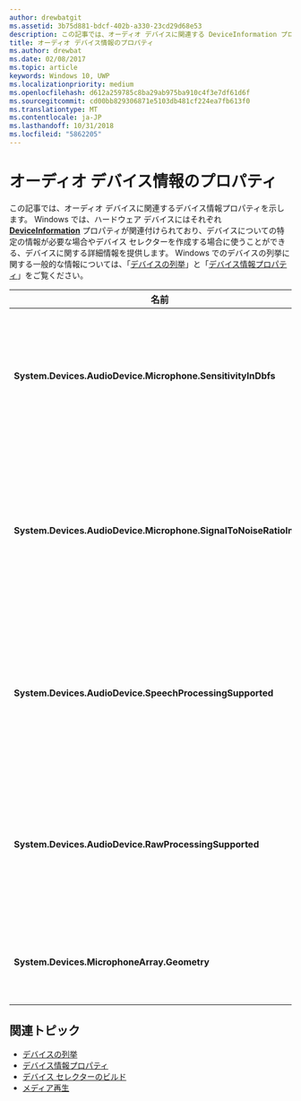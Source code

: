 ```yaml
---
author: drewbatgit
ms.assetid: 3b75d881-bdcf-402b-a330-23cd29d68e53
description: この記事では、オーディオ デバイスに関連する DeviceInformation プロパティを示します。
title: オーディオ デバイス情報のプロパティ
ms.author: drewbat
ms.date: 02/08/2017
ms.topic: article
keywords: Windows 10, UWP
ms.localizationpriority: medium
ms.openlocfilehash: d612a259785c8ba29ab975ba910c4f3e7df61d6f
ms.sourcegitcommit: cd00bb829306871e5103db481cf224ea7fb613f0
ms.translationtype: MT
ms.contentlocale: ja-JP
ms.lasthandoff: 10/31/2018
ms.locfileid: "5862205"
---
```

# <a name="audio-device-information-properties"></a>オーディオ デバイス情報のプロパティ

この記事では、オーディオ デバイスに関連するデバイス情報プロパティを示します。 Windows では、ハードウェア デバイスにはそれぞれ [**DeviceInformation**](https://msdn.microsoft.com/library/windows/apps/BR225393) プロパティが関連付けられており、デバイスについての特定の情報が必要な場合やデバイス セレクターを作成する場合に使うことができる、デバイスに関する詳細情報を提供します。 Windows でのデバイスの列挙に関する一般的な情報については、「[デバイスの列挙](../devices-sensors/enumerate-devices.md)」と「[デバイス情報プロパティ](../devices-sensors/device-information-properties.md)」をご覧ください。


|名前|種類|説明|
|------------------------------------------------------------|------------|------------------------------------------------------|
|**System.Devices.AudioDevice.Microphone.SensitivityInDbfs**|Double|フルスケール (dBFS) 単位を基準としてマイクの感度を指定します。|
|**System.Devices.AudioDevice.Microphone.SignalToNoiseRatioInDb**|Double|デシベル (dB) 単位で測定されたマイクの信号雑音比 (SNR) を指定します。|
|**System.Devices.AudioDevice.SpeechProcessingSupported**|Boolean|オーディオ デバイスが、音声処理をサポートするかどうかを示します。|
|**System.Devices.AudioDevice.RawProcessingSupported**|Boolean|オーディオ デバイスが、raw 処理をサポートするかどうかを示します。|
|**System.Devices.MicrophoneArray.Geometry**|unsigned char[]|マイク配列のジオメトリ データです。|

## <a name="related-topics"></a>関連トピック

* [デバイスの列挙](../devices-sensors/enumerate-devices.md)
* [デバイス情報プロパティ](../devices-sensors/device-information-properties.md)
* [デバイス セレクターのビルド](../devices-sensors/build-a-device-selector.md)
* [メディア再生](media-playback.md)




